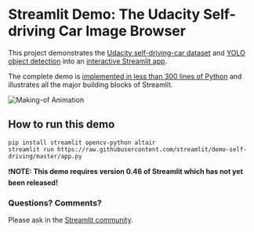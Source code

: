 # Streamlit Demo: The Udacity Self-driving Car Image Browser

This project demonstrates the [Udacity self-driving-car dataset](https://github.com/udacity/self-driving-car) and [YOLO object detection](https://pjreddie.com/darknet/yolo) into an [interactive Streamlit app](streamlit.io).

The complete demo is [implemented in less than 300 lines of Python]() and illustrates all the major building blocks of Streamlit.

![Making-of Animation](https://raw.githubusercontent.com/streamlit/demo-self-driving/master/udacity_demo_making_of.gif "Making-of Animation")

## How to run this demo
```
pip install streamlit opencv-python altair
streamlit run https://raw.githubusercontent.com/streamlit/demo-self-driving/master/app.py
```

❗️**NOTE: This demo requires version 0.46 of Streamlit which has not yet been released!**

### Questions? Comments?

Please ask in the [Streamlit community](https://discuss.streamlit.io).


<!-- 
The demo consists of an app built with Streamlit. The app runs the YOLO model
on images from the Udacity dataset in real time. The demo allows the user to select an image. It shows
a reference 'ground image' for the detected objects and an image with the objects detected by YOLO.

## Where to go from here
Once the app has loaded the model data, use the selection box in the sidebar to the left to either see the source code,
run the app, or see this README

For more details on this app see the [extended README](https://github.com/streamlit/demo-self-driving/blob/master/README-extended.md)

## Links
- This demo is available on Github at https://github.com/streamlit/demo-self-driving
- Yolo: 
- Udacity dataset: 
- Streamlit: https://github.com/streamlit/streamlit -->
